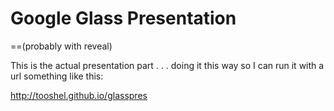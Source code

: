 Google Glass Presentation
=========

==(probably with reveal)

This is the actual presentation part . . . doing it this way so I can run it with a url something like this:

http://tooshel.github.io/glasspres




